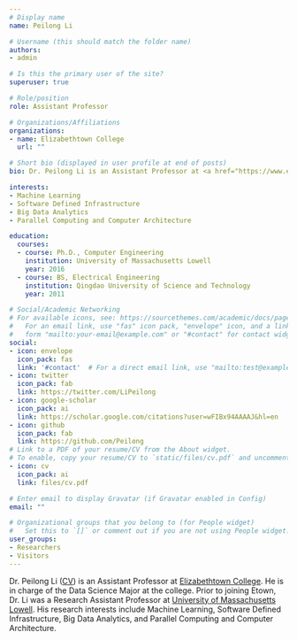 ```yaml
---
# Display name
name: Peilong Li

# Username (this should match the folder name)
authors:
- admin

# Is this the primary user of the site?
superuser: true

# Role/position
role: Assistant Professor

# Organizations/Affiliations
organizations:
- name: Elizabethtown College
  url: ""

# Short bio (displayed in user profile at end of posts)
bio: Dr. Peilong Li is an Assistant Professor at <a href="https://www.etown.edu/" target="_blank">Elizabethtown College</a>. 

interests:
- Machine Learning
- Software Defined Infrastructure
- Big Data Analytics
- Parallel Computing and Computer Architecture

education:
  courses:
  - course: Ph.D., Computer Engineering
    institution: University of Massachusetts Lowell
    year: 2016
  - course: BS, Electrical Engineering
    institution: Qingdao University of Science and Technology
    year: 2011

# Social/Academic Networking
# For available icons, see: https://sourcethemes.com/academic/docs/page-builder/#icons
#   For an email link, use "fas" icon pack, "envelope" icon, and a link in the
#   form "mailto:your-email@example.com" or "#contact" for contact widget.
social:
- icon: envelope
  icon_pack: fas
  link: '#contact'  # For a direct email link, use "mailto:test@example.org".
- icon: twitter
  icon_pack: fab
  link: https://twitter.com/LiPeilong
- icon: google-scholar
  icon_pack: ai
  link: https://scholar.google.com/citations?user=wFIBx94AAAAJ&hl=en
- icon: github
  icon_pack: fab
  link: https://github.com/Peilong
# Link to a PDF of your resume/CV from the About widget.
# To enable, copy your resume/CV to `static/files/cv.pdf` and uncomment the lines below.
- icon: cv
  icon_pack: ai
  link: files/cv.pdf

# Enter email to display Gravatar (if Gravatar enabled in Config)
email: ""

# Organizational groups that you belong to (for People widget)
#   Set this to `[]` or comment out if you are not using People widget.
user_groups:
- Researchers
- Visitors
---
```


Dr. Peilong Li (<a href="files/cv.pdf" target="_blank">CV</a>) is an Assistant Professor at <a href="https://www.etown.edu/" target="_blank">Elizabethtown College</a>. He is in charge of the Data Science Major at the college. Prior to joining Etown, Dr. Li was a Research Assistant Professor at <a href="https://www.uml.edu/" target="_blank">University of Massachusetts Lowell</a>. His research interests include Machine Learning, Software Defined Infrastructure, Big Data Analytics, and Parallel Computing and Computer Architecture.
